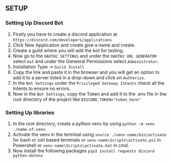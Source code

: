 ## SETUP

### Setting Up Discord Bot
1. Firstly you have to create a discord application at `https://discord.com/developers/applications`
2. Click New Application and create give a name and create.
3. Create a guild where you will add the bot for testing.
4. Now go to the `OAUTH2 SETTINGS` and under the `OAUTH2 URL GENERATOR` select `bot` and under the Geneeral Permissions select `Administrator`.
5. Installation Type -> `Guild Install`
6. Copy the link and paste it in the browser and you will get an option to add it to a server listed in a drop-down and click on `Authorize`.
7. In the `Bot Settings` under the `Privileged Gateway Intents` check all the Intents to ensure no errors.
8. Now in the `Bot Settings`, copy the Token and add it to the .env file in the root directory of the project like `DISCORD_TOKEN="token_here"`

### Setting Up libraries
1. In the root directory, create a python venv by using `python -m venv ./name-of-venv`.
2. Activate the venv in the terminal using `source ./venv-name/bin/activate` for bash or zsh based terminals or `venv-name\Scripts\activate.ps1` in Powershell or `venv-name\Scripts\activate.bat` in cmd.
3. Now install the following packages `pip3 install requests discord python-dotenv`